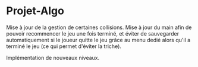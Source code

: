 # Projet-Algo
Mise à jour de la gestion de certaines collisions.
Mise à jour du main afin de pouvoir recommencer le jeu une fois terminé, et éviter de sauvegarder automatiquement si le joueur quitte le jeu grâce au menu dedié alors qu'il a terminé le jeu (ce qui permet d'éviter la triche).

Implémentation de nouveaux niveaux.
